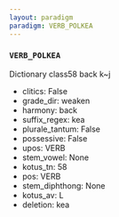 ```yaml
---
layout: paradigm
paradigm: VERB_POLKEA
---
```

### ` VERB_POLKEA `

Dictionary class58 back k~j
* clitics: False
* grade_dir: weaken
* harmony: back
* suffix_regex: kea
* plurale_tantum: False
* possessive: False
* upos: VERB
* stem_vowel: None
* kotus_tn: 58
* pos: VERB
* stem_diphthong: None
* kotus_av: L
* deletion: kea
